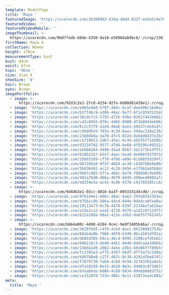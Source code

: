 ```yaml
---
template: ModelPage
title: 'Maya '
featuredImage: 'https://ucarecdn.com/3b368992-d34a-48dd-832f-ee5e5c4e7879/'
featuredVideo: ''
featuredVideoMobile: ''
imageThumbnail: >-
  https://ucarecdn.com/9b07fedb-60de-4350-9a18-e58968a8dbc8/-/crop/1361x1917/150,0/-/preview/
firstName: Maya A
collection: Women
height: 170cm
measurementType: bust
bust: 84cm
waist: 67cm
hips: '96cm '
size: Size 8
shoeSize: '8'
hair: Brown
eyes: Brown
imagePortfolio:
  - image: >-
      https://ucarecdn.com/92d3c2e1-27c0-4234-92fe-6d80d61438e1/-/crop/1218x1917/236,0/-/preview/
  - image: 'https://ucarecdn.com/e0b5e468-5797-464c-bca7-dee500c16d0a/'
  - image: 'https://ucarecdn.com/b1ff4bc9-a38b-44ac-9e77-6f1c9593135d/'
  - image: 'https://ucarecdn.com/36cdcfc5-5792-472b-93be-0261f442b002/'
  - image: 'https://ucarecdn.com/c43c0455-978c-4405-9980-df1b0944eb08/'
  - image: 'https://ucarecdn.com/6c2c5779-a1d4-4bab-bae1-e8437c4e41d7/'
  - image: 'https://ucarecdn.com/c95095e5-f83a-4c3d-8aac-39dac228a136/'
  - image: 'https://ucarecdn.com/21b0db8a-3a70-4fc5-822d-0a64d6437e26/'
  - image: 'https://ucarecdn.com/ce719b53-1db7-45ec-9c44-eb5fb7f1d50b/'
  - image: 'https://ucarecdn.com/d3224702-9577-47d6-be69-4f0296c09152/'
  - image: 'https://ucarecdn.com/ab086164-4498-45a4-8567-2dc373b1df5f/'
  - image: 'https://ucarecdn.com/618621b7-b5e7-4aac-baa6-4ed86f83f8f3/'
  - image: 'https://ucarecdn.com/2bb93189-cf70-4786-a69e-6cb8855d294f/'
  - image: 'https://ucarecdn.com/d67209a9-9f5f-4684-ac39-c828f08b9a80/'
  - image: 'https://ucarecdn.com/5b636482-ac12-4c20-9456-e1f9b2a93b0d/'
  - image: 'https://ucarecdn.com/9897c8b5-bffa-460c-b470-f80698c9e809/'
  - image: 'https://ucarecdn.com/492a76d0-d66a-4670-8d45-390ee40002a7/'
  - image: 'https://ucarecdn.com/a8254e5e-ac41-4c9b-937b-c91702585cc0/'
  - image: >-
      https://ucarecdn.com/9d4d63e1-03cc-4016-ba3f-8053331d4cd0/-/crop/1788x2790/298,195/-/preview/
  - image: 'https://ucarecdn.com/9f9149e1-66bc-40ac-8a62-297e8542354a/'
  - image: 'https://ucarecdn.com/d756cc8b-586a-44cd-84de-94bdca9fad8a/'
  - image: 'https://ucarecdn.com/19113473-0c7b-4478-839f-21348afa61ba/'
  - image: 'https://ucarecdn.com/a2de2ca2-eaa5-4728-947b-a1d1c0f12df7/'
  - image: 'https://ucarecdn.com/622a189a-98a1-411e-a5b2-dabf57781343/'
  - image: >-
      https://ucarecdn.com/b664a00c-4498-4284-9cec-9e0f3405b46a/-/crop/860x800/305,0/-/preview/
  - image: 'https://ucarecdn.com/36297b65-c4f0-4cb4-8acc-86230802752b/'
  - image: 'https://ucarecdn.com/68ebda8b-7966-48f0-b348-8bca561df81a/'
  - image: 'https://ucarecdn.com/db85d305-b8ca-4bcd-9495-2200cefd5eb2/'
  - image: 'https://ucarecdn.com/60b110c3-de48-4451-8440-8ddcada340b5/'
  - image: 'https://ucarecdn.com/149da149-2082-4a5e-a9b1-60e06f7f8963/'
  - image: 'https://ucarecdn.com/fc2391e3-af75-4347-b6df-dff3af1c2d8a/'
  - image: 'https://ucarecdn.com/dd9788e8-c27f-497c-8c39-4291dfbe6747/'
  - image: 'https://ucarecdn.com/f7679730-fab4-4c0d-9c94-32783f62a9e3/'
  - image: 'https://ucarecdn.com/d7a10150-0e15-4b18-8b3c-d4803c0f3d67/'
  - image: 'https://ucarecdn.com/b7eabbde-b688-4c89-9834-d9eb08d83f52/'
  - image: 'https://ucarecdn.com/ce1520f8-733e-406c-9c11-52873ea4c803/'
meta:
  title: 'Maya '
---
```


